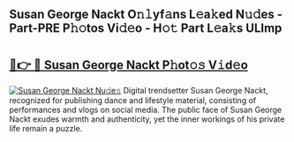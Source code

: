 ## Susan George Nackt O𝚗𝚕yf𝚊ns L𝚎a𝚔ed N𝚞𝚍es - Part-PRE P𝚑𝚘tos Vi𝚍𝚎o - H𝚘𝚝 Part L𝚎a𝚔s ULImp

# <h2><a href="http://kfalg2c.oniu.top/?m=Susan+George+Nackt">🔗👉 🔴 Susan George Nackt P𝚑ot𝚘𝚜 V𝚒d𝚎o</a></h2>

[![Susan George Nackt Nu𝚍e𝚜](https://i.imgur.com/0qMVB7G.gif)](http://kfalg2c.oniu.top/?m=Susan+George+Nackt)
Digital trendsetter Susan George Nackt, recognized for publishing dance and lifestyle material, consisting of performances and vlogs on social media. The public face of Susan George Nackt exudes warmth and authenticity, yet the inner workings of his private life remain a puzzle.  

